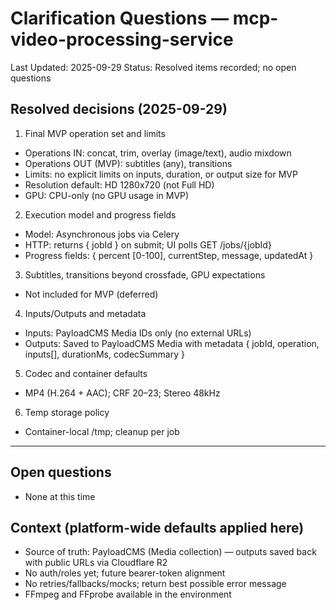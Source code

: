# Clarification Questions — mcp-video-processing-service

Last Updated: 2025-09-29
Status: Resolved items recorded; no open questions

## Resolved decisions (2025-09-29)
1) Final MVP operation set and limits
- Operations IN: concat, trim, overlay (image/text), audio mixdown
- Operations OUT (MVP): subtitles (any), transitions
- Limits: no explicit limits on inputs, duration, or output size for MVP
- Resolution default: HD 1280x720 (not Full HD)
- GPU: CPU-only (no GPU usage in MVP)

2) Execution model and progress fields
- Model: Asynchronous jobs via Celery
- HTTP: returns { jobId } on submit; UI polls GET /jobs/{jobId}
- Progress fields: { percent [0-100], currentStep, message, updatedAt }

3) Subtitles, transitions beyond crossfade, GPU expectations
- Not included for MVP (deferred)


4) Inputs/Outputs and metadata
- Inputs: PayloadCMS Media IDs only (no external URLs)
- Outputs: Saved to PayloadCMS Media with metadata { jobId, operation, inputs[], durationMs, codecSummary }

5) Codec and container defaults
- MP4 (H.264 + AAC); CRF 20–23; Stereo 48kHz

6) Temp storage policy
- Container-local /tmp; cleanup per job

---

## Open questions
- None at this time

## Context (platform-wide defaults applied here)
- Source of truth: PayloadCMS (Media collection) — outputs saved back with public URLs via Cloudflare R2
- No auth/roles yet; future bearer-token alignment
- No retries/fallbacks/mocks; return best possible error message
- FFmpeg and FFprobe available in the environment

